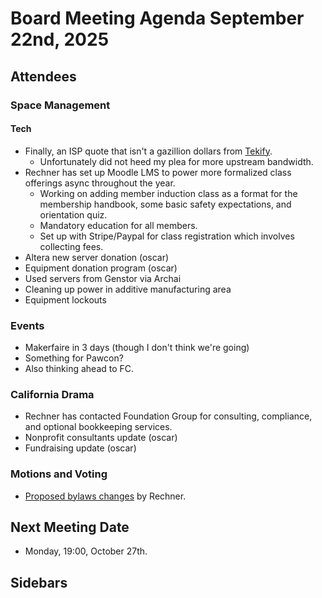 # Board Meeting Agenda September 22nd, 2025

## Attendees

### Space Management

#### Tech
- Finally, an ISP quote that isn't a gazillion dollars from [Tekify](https://www.tekify.com/proposal/BOGSOJZZF2).
  - Unfortunately did not heed my plea for more upstream bandwidth.
- Rechner has set up Moodle LMS to power more formalized class offerings async throughout the year.
  - Working on adding member induction class as a format for the membership handbook, some basic safety expectations, and orientation quiz.
  - Mandatory education for all members.
  - Set up with Stripe/Paypal for class registration which involves collecting fees.
- Altera new server donation (oscar)
- Equipment donation program (oscar)
- Used servers from Genstor via Archai
- Cleaning up power in additive manufacturing area
- Equipment lockouts

### Events
- Makerfaire in 3 days (though I don't think we're going)
- Something for Pawcon?
- Also thinking ahead to FC.

### California Drama
- Rechner has contacted Foundation Group for consulting, compliance, and optional bookkeeping services.
- Nonprofit consultants update (oscar)
- Fundraising update (oscar)

### Motions and Voting
- [Proposed bylaws changes](https://github.com/PawprintPrototyping/admin/pull/17) by Rechner.

## Next Meeting Date
- Monday, 19:00, October 27th.

## Sidebars


